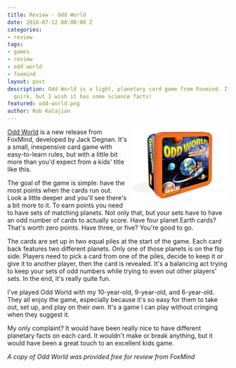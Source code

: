 ```yaml
---
title: Review - Odd World
date: 2016-07-12 00:00:00 Z
categories:
- review
tags:
- games
- review
- odd world
- foxmind
layout: post
description: Odd World is a light, planetary card game from Foxmind. It has a interesting
  quirk, but I wish it has some science facts!
featured: odd-world.png
author: Rob Kalajian
---
```


<img src="/images/featured/odd-world.png" style="float:right;margin-left:10px;margin-bottom:10px;" alt="Odd World"/>[Odd World](http://www.foxmind.com/games/1625-odd-world) is a new release from FoxMind, developed by Jack Degnan. It's a small, inexpensive card game with easy-to-learn rules, but with a little bit more than you'd expect from a kids' title like this.

The goal of the game is simple: have the most points when the cards run out. Look a little deeper and you'll see there's a bit more to it. To earn points you need to have sets of matching planets. Not only that, but your sets have to have an odd number of cards to actually score. Have four planet Earth cards? That's worth zero points. Have three, or five? You're good to go.

The cards are set up in two equal piles at the start of the game. Each card back features two different planets. Only one of those planets is on the flip side. Players need to pick a card from one of the piles, decide to keep it or give it to another player, then the card is revealed. It's a balancing act trying to keep your sets of odd numbers while trying to even out other players' sets. In the end, it's really quite fun.

I've played Odd World with my 10-year-old, 9-year-old, and 6-year-old. They all enjoy the game, especially because it's so easy for them to take out, set up, and play on their own. It's a game I can play without cringing when they suggest it.

My only complaint? It would have been really nice to have different planetary facts on each card. It wouldn't make or break anything, but it would have been a great touch to an excellent kids game.

*A copy of Odd World was provided free for review from FoxMind*
